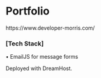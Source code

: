 <h1>Portfolio</h2>
https://www.developer-morris.com/
<h3>[Tech Stack]</h3>
• EmailJS for message forms
<p>Deployed with DreamHost.</p>
